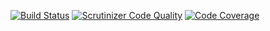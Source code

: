 [![Build Status](https://travis-ci.com/facile-it/json-api-ts.svg?branch=master)](https://travis-ci.com/facile-it/json-api-ts)
[![Scrutinizer Code Quality](https://scrutinizer-ci.com/g/facile-it/json-api-ts/badges/quality-score.png?b=master)](https://scrutinizer-ci.com/g/facile-it/json-api-ts/?branch=master)
[![Code Coverage](https://scrutinizer-ci.com/g/facile-it/json-api-ts/badges/coverage.png?b=master)](https://scrutinizer-ci.com/g/facile-it/json-api-ts/?branch=master)
